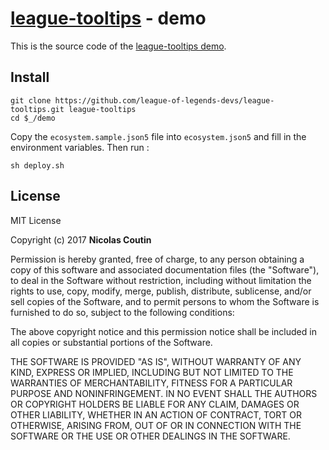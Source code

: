 # [league-tooltips](https://www.npmjs.com/package/league-tooltips) - demo

This is the source code of the [league-tooltips demo](https://tooltips.lol-item-sets-generator.org).

## Install

```shell
git clone https://github.com/league-of-legends-devs/league-tooltips.git league-tooltips
cd $_/demo
```

Copy the `ecosystem.sample.json5` file into `ecosystem.json5` and fill in the environment variables.
Then run :

```shell
sh deploy.sh
```

## License

MIT License

Copyright (c) 2017 **Nicolas Coutin**

Permission is hereby granted, free of charge, to any person obtaining a copy
of this software and associated documentation files (the "Software"), to deal
in the Software without restriction, including without limitation the rights
to use, copy, modify, merge, publish, distribute, sublicense, and/or sell
copies of the Software, and to permit persons to whom the Software is
furnished to do so, subject to the following conditions:

The above copyright notice and this permission notice shall be included in all
copies or substantial portions of the Software.

THE SOFTWARE IS PROVIDED "AS IS", WITHOUT WARRANTY OF ANY KIND, EXPRESS OR
IMPLIED, INCLUDING BUT NOT LIMITED TO THE WARRANTIES OF MERCHANTABILITY,
FITNESS FOR A PARTICULAR PURPOSE AND NONINFRINGEMENT. IN NO EVENT SHALL THE
AUTHORS OR COPYRIGHT HOLDERS BE LIABLE FOR ANY CLAIM, DAMAGES OR OTHER
LIABILITY, WHETHER IN AN ACTION OF CONTRACT, TORT OR OTHERWISE, ARISING FROM,
OUT OF OR IN CONNECTION WITH THE SOFTWARE OR THE USE OR OTHER DEALINGS IN THE
SOFTWARE.
